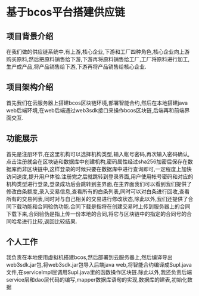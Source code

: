# 基于bcos平台搭建供应链
## 项目背景介绍

在我们做的供应链系统中,有上游,核心企业,下游和工厂四种角色,核心企业向上游购买原料,然后把原料销售给下游,下游再将原料销售给工厂,工厂将原料进行加工,生产成产品,将产品销售给下游,下游再将产品销售给核心企业.

## 项目架构介绍

首先我们在云服务器上搭建bcos区块链环境,部署智能合约,然后在本地搭建java web后端环境,在web后端通过web3sdk接口来操作bcos区块链,后端再和前端界面交互.

## 功能展示

首先是注册环节,在这里机构可以选择机构类型,输入帐号密码,再次输入密码确认,点击注册就会在区块链和数据库中创建机构,密码属性经过sha256加密后保存在数据库而非区块链中,这样登录的时候只要在数据库中进行查询即可,一定程度上加快访问速度,提升用户体验.注册完之后就跳转到登录界面,用户使用帐号密码和对应的机构类型进行登录,登录成功后会跳转到主界面,在主界面我们可以看到我们提供了修改白条额度,录入交易信息,查看所有的白条列表,同时可以对白条进行回收,查看所有的交易列表,同时对与自己相关的交易进行修改状态,除此以外,我们还提供了合同下载功能和合同验伪功能.合同下载是指将在创建交易时上传到服务器上的合同下载下来,合同验伪是指上传一份本地的合同,将它与区块链中的指定的合同号的合同哈希进行比较,返回比较结果.

## 个人工作

我负责在本地使用虚拟机搭建bcos,然后部署到云服务器上,然后编译导出web3sdk.jar包,将web3sdk.jar包导入后端java web,将智能合约编译成Supl.java文件,在serviceImpl层调用Supl.java里的函数操作区块链.除此以外,我还负责后端service层和dao层代码的编写,mapper数据库语句的实现,数据库的建表,初始化数据
